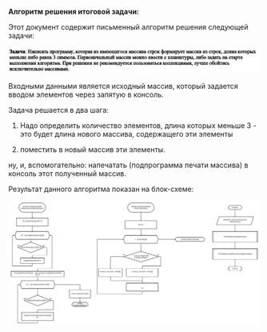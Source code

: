 **Алгоритм решения итоговой задачи:**

Этот документ содержит письменный алгоритм решения следующей задачи:

![итоговая задача](CntrlWork.JPG)

Входными данными является исходный массив, который задается вводом элементов через запятую в консоль.

Задача решается в два шага:

1. Надо определить количество элементов, длина которых меньше 3 - это будет длина нового массива, содержащего эти элементы

2. поместить в новый массив эти элементы.

ну, и, вспомогательно: напечатать (подпрограмма печати массива) в консоль этот полученный массив.

Результат данного алгоритма показан на блок-схеме:

![блок-схема](BlockSheme.jpg)
